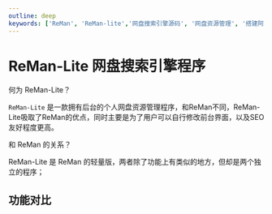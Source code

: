 ```yaml
---
outline: deep
keywords: ['ReMan', 'ReMan-lite','网盘搜索引擎源码', '网盘资源管理', '搭建阿里云盘搜索']
---
```


# ReMan-Lite 网盘搜索引擎程序

何为 ReMan-Lite？

`ReMan-Lite` 是一款拥有后台的个人网盘资源管理程序，和ReMan不同，ReMan-Lite吸取了ReMan的优点，同时主要是为了用户可以自行修改前台界面，以及SEO友好程度更高。

和 ReMan 的关系？

ReMan-Lite 是 ReMan 的轻量版，两者除了功能上有类似的地方，但却是两个独立的程序；

## 功能对比

<!-- <<< @/components/compare-reman.md -->

<!--@include: @/components/compare-reman.md-->
